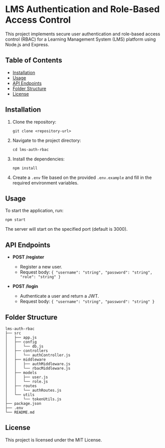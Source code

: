 # LMS Authentication and Role-Based Access Control

This project implements secure user authentication and role-based access control (RBAC) for a Learning Management System (LMS) platform using Node.js and Express.

## Table of Contents

- [Installation](#installation)
- [Usage](#usage)
- [API Endpoints](#api-endpoints)
- [Folder Structure](#folder-structure)
- [License](#license)

## Installation

1. Clone the repository:
   ```
   git clone <repository-url>
   ```

2. Navigate to the project directory:
   ```
   cd lms-auth-rbac
   ```

3. Install the dependencies:
   ```
   npm install
   ```

4. Create a `.env` file based on the provided `.env.example` and fill in the required environment variables.

## Usage

To start the application, run:
```
npm start
```

The server will start on the specified port (default is 3000).

## API Endpoints

- **POST /register**
  - Register a new user.
  - Request body: `{ "username": "string", "password": "string", "role": "string" }`
  
- **POST /login**
  - Authenticate a user and return a JWT.
  - Request body: `{ "username": "string", "password": "string" }`

## Folder Structure

```
lms-auth-rbac
├── src
│   ├── app.js
│   ├── config
│   │   └── db.js
│   ├── controllers
│   │   └── authController.js
│   ├── middleware
│   │   ├── authMiddleware.js
│   │   └── rbacMiddleware.js
│   ├── models
│   │   ├── user.js
│   │   └── role.js
│   ├── routes
│   │   └── authRoutes.js
│   └── utils
│       └── tokenUtils.js
├── package.json
├── .env
└── README.md
```

## License

This project is licensed under the MIT License.